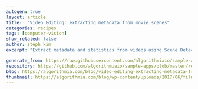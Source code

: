 ```yaml
---
autogen: true
layout: article
title:  "Video Editing: extracting metadata from movie scenes"
categories: recipes
tags: [computer-vision]
show_related: false
author: steph_kim
excerpt: "Extract metadata and statistics from videos using Scene Detection algorithm"

generate_from: https://raw.githubusercontent.com/algorithmiaio/sample-apps/master/recipes/scene_detection/README.md
repository: https://github.com/algorithmiaio/sample-apps/blob/master/recipes/scene_detection/
blog: https://algorithmia.com/blog/video-editing-extracting-metadata-from-movie-scenes/
thumbnail: https://algorithmia.com/blog/wp-content/uploads/2017/06/film-1668918_1280.jpg
---
```


